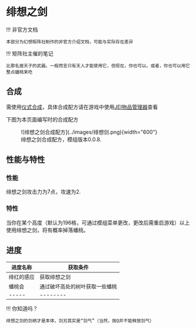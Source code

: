 # 绯想之剑

!!! 非官方文档

    本部分为幻想矩阵社制作的非官方介绍文档，可能与实际存在差异

!!! 矩阵社主催的笔记

    比那名居天子的武器。一般而言只有天人才能使用它，但现在，你也可以。或者，你也可以用它整点蟠桃来吃

## 合成

需使用[仪式合成](../功能与特性/仪式合成.md)，具体合成配方请在游戏中使用[JEI物品管理器](https://www.mcmod.cn/class/459.html)查看

下图为本页面编写时的合成配方

<figure markdown>
  ![绯想之剑合成配方](../images/绯想剑.png){width="600"}
  <figcaption>绯想之剑合成配方，模组版本0.0.8.</figcaption>
</figure>

## 性能与特性

### 性能

绯想之剑攻击力为7点，攻速为2.

### 特性

当你在某个高度（默认为196格，可通过模组菜单更改，更改后需重启游戏）以上使用绯想之剑，将有概率掉落蟠桃。

## 进度

进度名称|获取条件
-----|--------
绯红的感应|获取绯想之剑
蟠桃会|通过破坏高处的树叶获取一些蟠桃
-----|--------

!!! 你知道吗？

    绯想之剑的剑柄才是本体，剑刃其实是“剑气”（当然，按Q并不能释放剑气）
